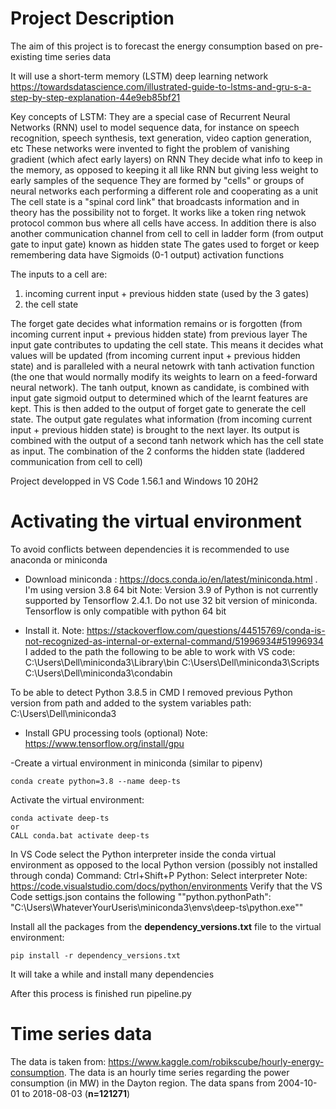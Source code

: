 # Project Description

The aim of this project is to forecast the energy consumption based on pre-existing time series data

It will use a short-term memory (LSTM) deep learning network
https://towardsdatascience.com/illustrated-guide-to-lstms-and-gru-s-a-step-by-step-explanation-44e9eb85bf21

Key concepts of LSTM:
They are a special case of Recurrent Neural Networks (RNN) usel to model sequence data, for instance on speech recognition, speech synthesis, text generation, video caption generation, etc 
These networks were invented to fight the problem of vanishing gradient (which afect early layers) on RNN 
They decide what info to keep in the memory, as opposed to keeping it all like RNN but giving less weight to early samples of the sequence
They are formed by "cells" or groups of neural networks each performing a different role and cooperating as a unit
The cell state is a "spinal cord link" that broadcasts information and in theory has the possibility not to forget. It works like a token ring netwok protocol common bus where all cells have access.
In addition there is also another communication channel from cell to cell in ladder form (from output gate to input gate) known as hidden state
The gates used to forget or keep remembering data have Sigmoids (0-1 output) activation functions

The inputs to a cell are:
1) incoming current input + previous hidden state (used by the 3 gates)
2) the cell state

The forget gate decides what information remains or is forgotten (from incoming current input + previous hidden state) from previous layer
The input gate contributes to updating the cell state. This means it decides what values will be updated (from incoming current input + previous hidden state) 
and is paralleled with a neural netowrk with tanh activation function (the one that would normally modify its weights to learn on a feed-forward neural network). 
The tanh output, known as candidate, is combined with input gate sigmoid output to determined which of the learnt features are kept. This is then added to the output of forget gate to generate the cell state.
The output gate regulates what information (from incoming current input + previous hidden state) is brought to the next layer. Its output is combined with the output of a second tanh network which has the cell state as input. The combination of the 2 conforms the hidden state (laddered communication from cell to cell)



Project developped in VS Code 1.56.1 and Windows 10 20H2
# Activating the virtual environment

To avoid conflicts between dependencies it is recommended to use anaconda or miniconda

- Download miniconda :
https://docs.conda.io/en/latest/miniconda.html . I'm using version 3.8 64 bit
Note: Version 3.9 of Python is not currently supported by Tensorflow 2.4.1. Do not use 32 bit version of miniconda. Tensorflow is only compatible with python 64 bit

- Install it. 
Note: https://stackoverflow.com/questions/44515769/conda-is-not-recognized-as-internal-or-external-command/51996934#51996934
I added to the path the following to be able to work with VS code:
C:\Users\Dell\miniconda3\Library\bin
C:\Users\Dell\miniconda3\Scripts
C:\Users\Dell\miniconda3\condabin

To be able to detect Python 3.8.5 in CMD I removed previous Python version from path and added to the system variables path:
C:\Users\Dell\miniconda3

- Install GPU processing tools (optional)
Note: https://www.tensorflow.org/install/gpu

-Create a virtual environment in miniconda (similar to pipenv)
```
conda create python=3.8 --name deep-ts
```

Activate the virtual environment:
```
conda activate deep-ts
or
CALL conda.bat activate deep-ts
```

In VS Code select the Python interpreter inside the conda virtual environment as opposed to the local Python version (possibly not installed through conda)
Command: Ctrl+Shift+P
        Python: Select interpreter
Note: https://code.visualstudio.com/docs/python/environments
Verify that the VS Code settigs.json contains the following ""python.pythonPath": "C:\\Users\\WhateverYourUseris\\miniconda3\\envs\\deep-ts\\python.exe""

Install all the packages from the **dependency_versions.txt** file to the virtual environment:
```
pip install -r dependency_versions.txt
```
It will take a while and install many dependencies 


After this process is finished run pipeline.py


# Time series data

The data is taken from: https://www.kaggle.com/robikscube/hourly-energy-consumption. The data is an hourly time series regarding the power consumption (in MW) in the Dayton region. The data spans from 2004-10-01 to 2018-08-03 (**n=121271**)